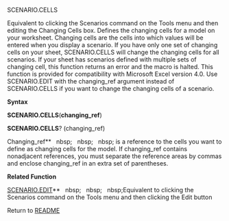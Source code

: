 SCENARIO.CELLS

Equivalent to clicking the Scenarios command on the Tools menu and then
editing the Changing Cells box. Defines the changing cells for a model
on your worksheet. Changing cells are the cells into which values will
be entered when you display a scenario. If you have only one set of
changing cells on your sheet, SCENARIO.CELLS will change the changing
cells for all scenarios. If your sheet has scenarios defined with
multiple sets of changing cell, this function returns an error and the
macro is halted. This function is provided for compatibility with
Microsoft Excel version 4.0. Use SCENARIO.EDIT with the changing\_ref
argument instead of SCENARIO.CELLS if you want to change the changing
cells of a scenario.

**Syntax**

**SCENARIO.CELLS**(**changing\_ref**)

**SCENARIO.CELLS**? (changing\_ref)

Changing\_ref**&nbsp;&nbsp;&nbsp;nbsp;&nbsp;&nbsp;&nbsp;nbsp;&nbsp;&nbsp;&nbsp;nbsp;&nbsp;is a reference to the cells you
want to define as changing cells for the model. If changing\_ref
contains nonadjacent references, you must separate the reference areas
by commas and enclose changing\_ref in an extra set of parentheses.

**Related Function**

[SCENARIO.EDIT](SCENARIO.EDIT.md)**&nbsp;&nbsp;&nbsp;nbsp;&nbsp;&nbsp;&nbsp;nbsp;&nbsp;&nbsp;&nbsp;nbsp;Equivalent to clicking the Scenarios
command on the Tools menu and then clicking the Edit button



Return to [README](README.md)

